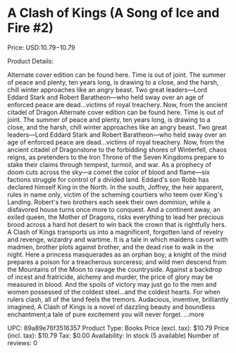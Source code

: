 # A Clash of Kings (A Song of Ice and Fire #2)

Price: USD:$10.79-$10.79

Product Details:

Alternate cover edition can be found here. Time is out of joint. The summer of peace and plenty, ten years long, is drawing to a close, and the harsh, chill winter approaches like an angry beast. Two great leaders—Lord Eddard Stark and Robert Baratheon—who held sway over an age of enforced peace are dead...victims of royal treachery. Now, from the ancient citadel of Dragon Alternate cover edition can be found here. Time is out of joint. The summer of peace and plenty, ten years long, is drawing to a close, and the harsh, chill winter approaches like an angry beast. Two great leaders—Lord Eddard Stark and Robert Baratheon—who held sway over an age of enforced peace are dead...victims of royal treachery. Now, from the ancient citadel of Dragonstone to the forbidding shores of Winterfell, chaos reigns, as pretenders to the Iron Throne of the Seven Kingdoms prepare to stake their claims through tempest, turmoil, and war. As a prophecy of doom cuts across the sky—a comet the color of blood and flame—six factions struggle for control of a divided land. Eddard's son Robb has declared himself King in the North. In the south, Joffrey, the heir apparent, rules in name only, victim of the scheming courtiers who teem over King's Landing. Robert's two brothers each seek their own dominion, while a disfavored house turns once more to conquest. And a continent away, an exiled queen, the Mother of Dragons, risks everything to lead her precious brood across a hard hot desert to win back the crown that is rightfully hers. A Clash of Kings transports us into a magnificent, forgotten land of revelry and revenge, wizardry and wartime. It is a tale in which maidens cavort with madmen, brother plots against brother, and the dead rise to walk in the night. Here a princess masquerades as an orphan boy; a knight of the mind prepares a poison for a treacherous sorceress; and wild men descend from the Mountains of the Moon to ravage the countryside. Against a backdrop of incest and fratricide, alchemy and murder, the price of glory may be measured in blood. And the spoils of victory may just go to the men and women possessed of the coldest steel...and the coldest hearts. For when rulers clash, all of the land feels the tremors. Audacious, inventive, brilliantly imagined, A Clash of Kings is a novel of dazzling beauty and boundless enchantment;a tale of pure excitement you will never forget. ...more

UPC: 89a89e76f3516357
Product Type: Books
Price (excl. tax): $10.79
Price (incl. tax): $10.79
Tax: $0.00
Availability: In stock (5 available)
Number of reviews: 0